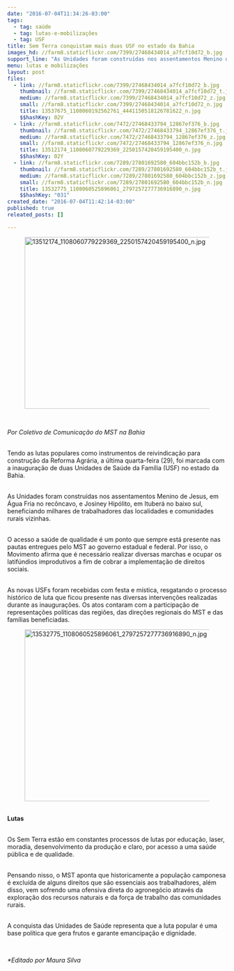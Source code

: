 ```yaml
---
date: "2016-07-04T11:34:26-03:00"
tags:
  - tag: saúde
  - tag: lutas-e-mobilizações
  - tag: USF
title: Sem Terra conquistam mais duas USF no estado da Bahia
images_hd: //farm8.staticflickr.com/7399/27468434014_a7fcf10d72_b.jpg
support_line: "As Unidades foram construídas nos assentamentos Menino de Jesus e Josiney Hipólito, beneficiando milhares de trabalhadores das localidades e comunidades rurais vizinhas."
menu: lutas e mobilizações
layout: post
files:
  - link: //farm8.staticflickr.com/7399/27468434014_a7fcf10d72_b.jpg
    thumbnail: //farm8.staticflickr.com/7399/27468434014_a7fcf10d72_t.jpg
    medium: //farm8.staticflickr.com/7399/27468434014_a7fcf10d72_z.jpg
    small: //farm8.staticflickr.com/7399/27468434014_a7fcf10d72_n.jpg
    title: 13537675_1108060192562761_4441150518126781622_n.jpg
    $$hashKey: 02V
  - link: //farm8.staticflickr.com/7472/27468433794_12867ef376_b.jpg
    thumbnail: //farm8.staticflickr.com/7472/27468433794_12867ef376_t.jpg
    medium: //farm8.staticflickr.com/7472/27468433794_12867ef376_z.jpg
    small: //farm8.staticflickr.com/7472/27468433794_12867ef376_n.jpg
    title: 13512174_1108060779229369_2250157420459195400_n.jpg
    $$hashKey: 02Y
  - link: //farm8.staticflickr.com/7289/27801692580_604bbc152b_b.jpg
    thumbnail: //farm8.staticflickr.com/7289/27801692580_604bbc152b_t.jpg
    medium: //farm8.staticflickr.com/7289/27801692580_604bbc152b_z.jpg
    small: //farm8.staticflickr.com/7289/27801692580_604bbc152b_n.jpg
    title: 13532775_1108060525896061_2797257277736916890_n.jpg
    $$hashKey: "031"
created_date: "2016-07-04T11:42:14-03:00"
published: true
releated_posts: []

---
```

<figure class="image"><img alt="13512174_1108060779229369_2250157420459195400_n.jpg" height="394" src="//farm8.staticflickr.com/7472/27468433794_12867ef376_b.jpg" width="700" />
<figcaption></figcaption>
</figure>

<p>&nbsp;</p>

<p><em>Por Coletivo de Comunica&ccedil;&atilde;o do MST na Bahia</em></p>

<p><br />
Tendo as lutas populares como instrumentos de reivindica&ccedil;&atilde;o para constru&ccedil;&atilde;o da Reforma Agr&aacute;ria, a &uacute;ltima quarta-feira (29), foi marcada com a inaugura&ccedil;&atilde;o de duas Unidades de Sa&uacute;de da Fam&iacute;lia (USF) no estado da Bahia.</p>

<p><br />
As Unidades foram constru&iacute;das nos assentamentos Menino de Jesus, em &Aacute;gua Fria no rec&ocirc;ncavo, e Josiney Hip&oacute;lito, em Ituber&aacute; no baixo sul, beneficiando milhares de trabalhadores das localidades e comunidades rurais vizinhas.</p>

<p><br />
O acesso a sa&uacute;de de qualidade &eacute; um ponto que sempre est&aacute; presente nas pautas entregues pelo MST ao governo estadual e federal. Por isso, o Movimento afirma que &eacute; necess&aacute;rio realizar diversas marchas e ocupar os latif&uacute;ndios improdutivos a fim de cobrar a implementa&ccedil;&atilde;o de direitos sociais.</p>

<p><br />
As novas USFs foram recebidas com festa e m&iacute;stica, resgatando o processo hist&oacute;rico de luta que ficou presente nas diversas interven&ccedil;&otilde;es realizadas durante as inaugura&ccedil;&otilde;es. Os atos contaram com a participa&ccedil;&atilde;o de representa&ccedil;&otilde;es pol&iacute;ticas das regi&otilde;es, das dire&ccedil;&otilde;es regionais do MST e das fam&iacute;lias beneficiadas.</p>

<figure class="image"><img alt="13532775_1108060525896061_2797257277736916890_n.jpg" height="394" src="//farm8.staticflickr.com/7289/27801692580_604bbc152b_b.jpg" width="700" />
<figcaption></figcaption>
</figure>

<p><br />
<strong>Lutas</strong></p>

<p><br />
Os Sem Terra est&atilde;o em constantes processos de lutas por educa&ccedil;&atilde;o, laser, moradia, desenvolvimento da produ&ccedil;&atilde;o e claro, por acesso a uma sa&uacute;de p&uacute;blica e de qualidade.</p>

<p><br />
Pensando nisso, o MST aponta que historicamente a popula&ccedil;&atilde;o camponesa &eacute; exclu&iacute;da de alguns direitos que s&atilde;o essenciais aos trabalhadores, al&eacute;m disso, vem sofrendo uma ofensiva direta do agroneg&oacute;cio atrav&eacute;s da explora&ccedil;&atilde;o dos recursos naturais e da for&ccedil;a de trabalho das comunidades rurais.</p>

<p><br />
A conquista das Unidades de Sa&uacute;de representa que a luta popular &eacute; uma base pol&iacute;tica que gera frutos e garante emancipa&ccedil;&atilde;o e dignidade.</p>

<p>&nbsp;</p>

<p><em>*Editado por Maura Silva&nbsp;</em></p>
